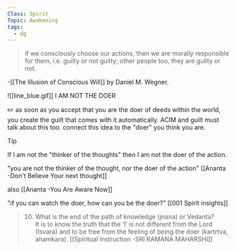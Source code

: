 ```yaml
---
Class: Spirit
Topic: Awakening
tags:
  - dg
---
```



>if we consciously choose our actions, then we are morally responsible for them, i.e. guilty or not guilty; other people too, they are guilty or not. 

-[[The Illusion of Conscious Will]] by Daniel M. Wegner.


![[line_blue.gif]]
I AM NOT THE DOER

✏️ as soon as you accept that you are the doer of deeds within the world, you create the guilt that comes with it automatically. ACIM and guilt must talk about this too. connect this idea to the "doer" you think you are. 

> [!tip]
> If I am not the "thinker of the thoughts" then I am not the doer of the action.

"you are not the thinker of the thought, nor the doer of the action" [[Ananta -Don't Believe Your next thought]]

also [[Ananta -You Are Aware Now]]

"if you can watch the doer, how can you be the doer?" [[001 Spirit insights]]

>10. What is the end of the path of knowledge (jnana) or Vedanta?  
It is to know the truth that the ‘I’ is not different from the Lord (Isvara) and to be free from the feeling of being the doer (kartrtva, ahamkara). [[Spiritual Instruction -SRI RAMANA MAHARSHI]]



